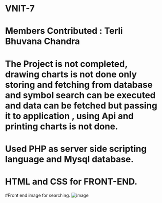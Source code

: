 # VNIT-7
# Members Contributed : Terli Bhuvana Chandra
# The Project is not completed, drawing charts is not done only storing and fetching from database and symbol search can be executed and data can be fetched but passing it to application , using Api and printing charts is not done.
# Used PHP as server side scripting language and Mysql database.
# HTML and CSS for FRONT-END.
#Front end image for searching.
![image](https://user-images.githubusercontent.com/80788075/132268727-c2975f1b-f4db-474b-8efb-983cba20fe57.png)
